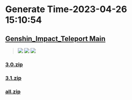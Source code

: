 # Generate Time-2023-04-26 15:10:54

## [Genshin_Impact_Teleport Main](https://github.com/Sam5440/Genshin_Impact_Teleport)

>![](https://komarev.com/ghpvc/?username=done439)
>![](https://komarev.com/ghpvc/?username=done438)
>![](https://komarev.com/ghpvc/?username=done437)

### [3.0.zip](https://raw.githubusercontent.com/Sam5440/Genshin_Impact_Teleport/download/OptimizationCollectionPackage/%5BChinese%5DManualCollectPoint%282022-10-13%29/%E3%80%90%E7%A5%9E%E7%9E%B3%E3%80%91Featuread/%E3%80%90%E8%8D%89%E7%A5%9E%E7%9E%B3%E3%80%91Dendroculus/3.0.zip)

### [3.1.zip](https://raw.githubusercontent.com/Sam5440/Genshin_Impact_Teleport/download/OptimizationCollectionPackage/%5BChinese%5DManualCollectPoint%282022-10-13%29/%E3%80%90%E7%A5%9E%E7%9E%B3%E3%80%91Featuread/%E3%80%90%E8%8D%89%E7%A5%9E%E7%9E%B3%E3%80%91Dendroculus/3.1.zip)

### [all.zip](https://raw.githubusercontent.com/Sam5440/Genshin_Impact_Teleport/download/OptimizationCollectionPackage/%5BChinese%5DManualCollectPoint%282022-10-13%29/%E3%80%90%E7%A5%9E%E7%9E%B3%E3%80%91Featuread/%E3%80%90%E8%8D%89%E7%A5%9E%E7%9E%B3%E3%80%91Dendroculus/all.zip)


